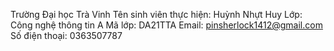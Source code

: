 Trường Đại học Trà Vinh
Tên sinh viên thực hiện: Huỳnh Nhựt Huy
Lớp: Công nghệ thông tin A
Mã lớp: DA21TTA
Email: pinsherlock1412@gmail.com
Số điện thoại: 0363507787